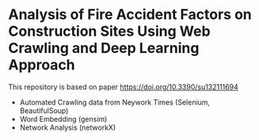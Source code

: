 # Analysis of Fire Accident Factors on Construction Sites Using Web Crawling and Deep Learning Approach

This repository is based on paper https://doi.org/10.3390/su132111694

- Automated Crawling data from Neywork Times (Selenium, BeautifulSoup)
- Word Embedding (gensim)
- Network Analysis (networkX)


